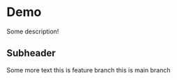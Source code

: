 #  Demo

Some description!


##  Subheader

Some more text
this is feature branch
this is main branch